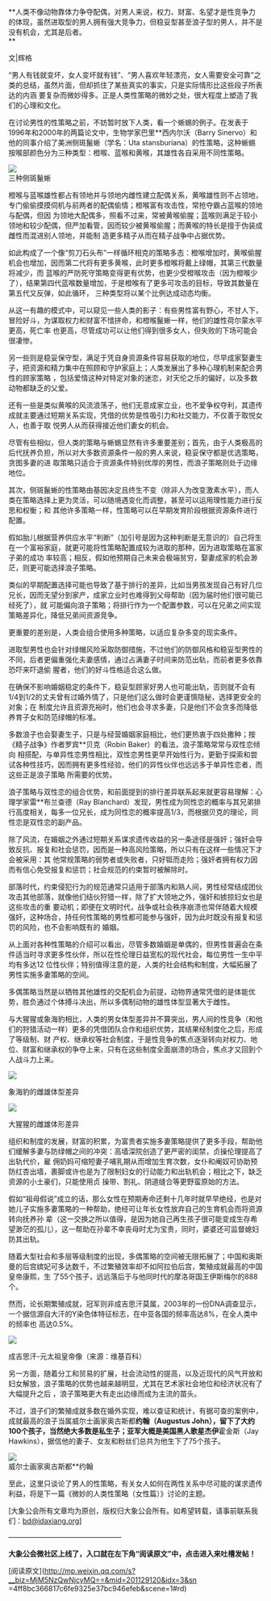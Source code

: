 **人类不像动物靠体力争夺配偶，对男人来说，权力、财富、名望才是性竞争力的体现，虽然进取型的男人拥有强大竞争力，但稳妥型甚至浪子型的男人，并不是没有机会，尤其是后者。  
**

  

文|辉格

  

“男人有钱就变坏，女人变坏就有钱”、“男人喜欢年轻漂亮，女人需要安全可靠”之类的总结，虽然片面，但却抓住了某些真实的事实，只是实际情形比这些段子所表达的内涵
要复杂而微妙得多。正是人类性策略的微妙之处，很大程度上塑造了我们的心理和文化。

  

在讨论男性的性策略之前，不妨暂时放下人类，看一个蜥蜴的例子。在发表于1996年和2000年的两篇论文中，生物学家巴里**西内尔沃（Barry
Sinervo）和他的同事介绍了美洲侧斑鬣蜥（学名：Uta
stansburiana）的性策略，这种蜥蜴按喉部颜色分为三种类型：橙喉、蓝喉和黄喉，其雄性各自采用不同性策略。

![](_resources/男女关系之二：男性性策略image0.jpg)  
三种侧斑鬣蜥

  

橙喉与蓝喉雄性都占有领地并与领地内雌性建立配偶关系，黄喉雄性则不占领地，专门偷偷摸摸伺机与前两者的配偶偷情；橙喉富有攻击性，常抢夺霸占蓝喉的领地与配偶，但因
为领地大配偶多，照看不过来，常被黄喉偷腥；蓝喉则满足于较小领地和较少配偶，但严加看管，因而较少被黄喉偷腥；而黄喉的特长是擅于伪装成雌性而混进别人领地，并能制
造更多精子从而在精子战争中占据优势。

  

如此构成了一个像“剪刀石头布”一样循环相克的策略多态：橙喉增加时，黄喉偷腥机会也增加，因而第二代将有更多黄喉，此时更多橙喉将戴上绿帽，其第三代数量将减少，而
蓝喉的严防死守策略变得更有优势，也更少受橙喉攻击（因为橙喉少了），结果第四代蓝喉数量增加，于是橙喉有了更多可攻击的目标，导致其数量在第五代又反弹，如此循环，
三种类型将以某个比例达成动态均衡。

  

从这一有趣的模式中，可以窥见一些人类的影子：有些男性富有野心，不甘人下，冒险好斗，为谋取权力和财富不惜拼命，和橙喉鬣蜥一样，他们的雄性荷尔蒙水平更高，死亡率
也更高，尽管成功可以让他们得到很多女人，但失败的下场可能会很凄惨。

  

另一些则是稳妥保守型，满足于凭自身资源条件容易获取的地位，尽早成家娶妻生子，把资源和精力集中在照顾和守护家庭上；人类发展出了多种心理机制来配合男性的顾家策略
，包括爱情这种对特定对象的迷恋，对天伦之乐的偏好，以及多数动物都缺乏的父爱。

  

还有一些是类似黄喉的风流浪荡子，他们无意成家立业，也不爱争权夺利，其遗传成就主要通过短期关系实现，凭借的优势是性吸引力和社交能力，不仅善于取悦女人，也善于取
悦男人从而获得接近他们妻女的机会。

  

尽管有些相似，但人类的策略与蜥蜴显然有许多重要差别；首先，由于人类极高的后代抚养负担，所以对大多数资源条件一般的男人来说，稳妥保守都是优选策略，贪图多妻的进
取策略只适合于资源条件特别优厚的男性，而浪子策略则处于边缘地位。

  

其次，侧斑鬣蜥的性策略由基因决定且终生不变（除非人为改变激素水平），而人类在策略选择上更为灵活，可以随境遇变化而调整，甚至可以运用理性能力进行反思和权衡；和
其他许多策略一样，性策略可以在早期发育阶段根据资源条件进行配置。

  

假如胎儿根据营养供应水平“判断”（加引号是因为这种判断是无意识的）自己将生在一个富裕家庭，就更可能将性策略配置成较为进取的那种，因为进取策略在富家子弟的成功
率较高；相反，假如他预期自己未来会极端贫穷，娶妻成家的机会渺茫，则更可能选择浪子策略。

  

类似的早期配置选择可能也导致了基于排行的差异，比如当男孩发现自己有好几位兄长，因而无望分到家产，成家立业时也难得到父母帮助（因为届时他们很可能已经死了），就
可能偏向浪子策略；将排行作为一个配置参数，可以在兄弟之间实现策略差异化，降低兄弟间资源竞争。

  

更重要的差别是，人类会组合使用多种策略，以适应复杂多变的现实条件。

  

进取型男性也会针对绿帽风险采取防御措施，不过他们的防御风格和稳妥型男性的不同，后者更偏重强化夫妻感情，通过占满妻子时间来防范出轨，而前者更多依靠恐吓来吓退偷
腥者，他们的好斗性格适合这么做。

  

在确保不影响婚姻稳定的条件下，稳妥型顾家好男人也可能出轨，否则就不会有1/4到1/2的丈夫曾有过婚外情了，只是他们这么做时会更谨慎隐秘，选择更安全的对象；在
制度允许且资源充裕时，他们也会寻求多妻，只是他们不会贪多而降低养育子女和防范绿帽的标准。

  

多数浪子也会娶妻生子，只是与经营婚姻家庭相比，他们更热衷于四处撒种；按《精子战争》作者罗宾**贝克（Robin Baker）的看法，浪子策略常常与双性恋倾向
相搭配，与单异性恋男性相比，双性恋男性更早开始性行为，更勤于探索和尝试各种性技巧，因而拥有更多性经验，他们的异性伙伴也远远多于单异性恋者，而这些正是浪子策略
所需要的优势。

  

浪子策略与双性恋的组合优势，和前面提到的排行差异联系起来就更容易理解：心理学家雷**布兰查德（Ray
Blanchard）发现，男性成为同性恋的概率与其兄弟排行高度相关，每多一位兄长，成为同性恋的概率提高1/3，而根据贝克的理论，同性恋是双性恋的副产品。

  

除了风流，在婚姻之外通过短期关系谋求遗传收益的另一条途径是强奸；强奸会导致反抗、报复和社会惩罚，因而是一种高风险策略，所以只有在这样一些情况下才会被采用：其
他常规策略的弱势者或失败者，只好铤而走险；强奸者拥有权力因而有信心免受报复和惩罚；社会规范的约束暂时被解除时。

  

部落时代，约束侵犯行为的规范通常只适用于部落内和熟人间，男性经常结成团伙攻击其他部落，就像他们结伙狩猎一样，除了扩大领地之外，强奸和掳掠妇女也是这些攻击的重
要动机；即便在文明时代，战争或社会秩序崩溃也常伴随着大规模强奸，这种场合，持任何性策略的男性都可能参与强奸，因为此时既没有报复和惩罚的风险，也不会影响既有的
婚姻。

  

从上面对各种性策略的介绍可以看出，尽管多数婚姻是单偶的，但男性普遍会在条件适当时寻求更多性伙伴，所以在性伦理日益宽松的现代社会，每位男性一生中平均有多达12
位性伙伴；特别值得注意的是，人类的社会结构和制度，大幅拓展了男性实施多妻策略的空间。

  

多偶策略当然是以牺牲其他雄性的交配机会为前提，动物界通常凭借的是体能优势，胜负通过个体搏斗决出，所以多偶制动物的雄性体型显著大于雌性。

  

与大猩猩或象海豹相比，人类的男女体型差异并不算突出，男人间的性竞争（和他们的狩猎活动一样）更多的凭借团队合作和组织优势，其结果经制度化之后，形成了等级制、财
产权、继承权等社会制度，于是性竞争的焦点逐渐转向对权力、地位、财富和继承权的争夺上来，只有在这些制度全面崩溃的场合，焦点才又回到个人战斗力上来。

![](_resources/男女关系之二：男性性策略image1.jpg)

象海豹的雌雄体型差异

![](_resources/男女关系之二：男性性策略image2.jpg)

大猩猩的雌雄体形差异

  

组织和制度的发展，财富的积累，为富贵者实施多妻策略提供了更多手段，帮助他们缓解多妻与防绿帽之间的冲突：高墙深院创造了更严密的闺禁，贞操伦理提高了出轨代价，雇
佣奶妈可缩短妻子哺乳期从而增加生育次数，女仆和阉奴可协助预防红杏出墙，裹脚或许也是为了限制妇女的行动能力和出轨机会；相比之下，缺乏资源的小土豪们，只能使用贞
操带、割礼、阴道缝合等更野蛮原始的方法。

  

假如“祖母假说”成立的话，那么女性在预期寿命还剩十几年时就早早绝经，也是对她儿子实施多妻策略的一种帮助，绝经可让年长女性放弃自己的生育机会而将资源转向抚养孙
辈（这一交换之所以值得，是因为她自己再生孩子很可能变成生存希望渺茫的孤儿），这一帮助在孙辈不幸丧母时尤为宝贵，同时，婆婆还可监督媳妇防其出轨。

  

随着大型社会和多层等级制度的出现，多偶策略的空间被无限拓展了；中国和奥斯曼的后宫嫔妃可多达数千，不过繁殖效率却不如阿拉伯后宫，繁殖成就最高的中国皇帝康熙，生
了55个孩子，远远落后于与他同时代的摩洛哥国王伊斯梅尔的888个。

  

然而，论长期繁殖成就，冠军则非成吉思汗莫属，2003年的一份DNA调查显示，一个据信源自大汗的Y染色体特征标志，在中亚各国的频率高达8%，在全人类中的频率也
高达0.5%。

![](_resources/男女关系之二：男性性策略image3.jpg)

成吉思汗-元太祖皇帝像（来源：维基百科）

  

另一方面，随着分工和贸易的扩展，社会流动性的提高，以及近现代的风气开放和妇女解放，浪子策略的优势也越来越明显，尤其在艺术家社会地位和经济状况有了大幅提升之后
，浪子策略更大有走出边缘而成为主流的苗头。

  

不过，浪子们的繁殖成就多数在婚外实现，难以查证和统计，有据可查的案例中，成就最高的浪子当属威尔士画家奥古斯都**约翰（Augustus
John），留下了大约100个孩子，当然绝大多数是私生子；亚军大概是美国黑人歌星杰伊**霍金斯（Jay
Hawkins），据信他的妻子、女友和粉丝们总共为他生下了75个孩子。

  

![](_resources/男女关系之二：男性性策略image4.jpg)  
威尔士画家奥古斯都**约翰

  

至此，这里只谈论了男人的性策略，有关女人如何在两性关系中尽可能的谋求遗传利益，将是下一篇《微妙的人类性策略（女性篇）》讨论的主题。

  

[大象公会所有文章均为原创，版权归大象公会所有。如希望转载，请事前联系我们：bd@idaxiang.org]

————————————————  

**大象公会微社区上线了，入口就在左下角“阅读原文”中，点击进入来吐槽发帖！**

[阅读原文](http://mp.weixin.qq.com/s?__biz=MjM5NzQwNjcyMQ==&mid=201129120&idx=3&sn
=4ff8bc366817c6fe9325e37bc946efeb&scene=1#rd)

